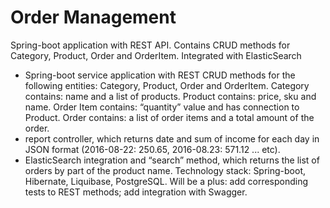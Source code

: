 # Order Management
Spring-boot application with REST API.
Contains CRUD methods for Category, Product, Order and OrderItem. 
Integrated with ElasticSearch

- Spring-boot service application with REST CRUD methods for the following entities: Category, Product, Order and OrderItem. 
Category contains: name and a list of products. 
Product contains: price, sku and name.
Order Item contains: “quantity” value and has connection to Product.
Order contains: a list of order items and a total amount of the order.
- report controller, which returns date and sum of income for each day in JSON format (2016-08-22: 250.65, 2016-08.23: 571.12 ... etc).
- ElasticSearch integration and  “search” method, which returns the list of orders by part of the product name. 
Technology stack: Spring-boot, Hibernate, Liquibase, PostgreSQL.
Will be a plus: 
add corresponding tests to REST methods;
add integration with Swagger.

